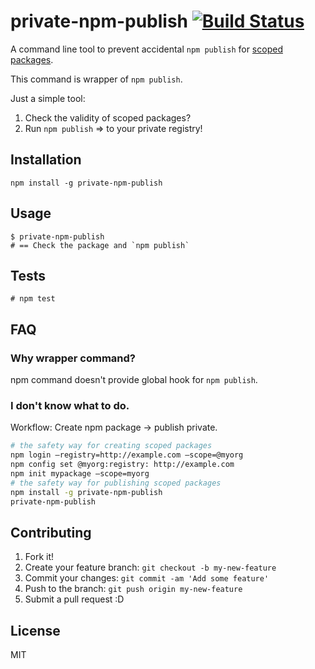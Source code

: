 # private-npm-publish [![Build Status](https://travis-ci.org/dwango-js/private-npm-publish.svg)](https://travis-ci.org/dwango-js/private-npm-publish)

A command line tool to prevent accidental `npm publish` for [scoped packages](https://docs.npmjs.com/misc/scope "Scoped packages").

This command is wrapper of `npm publish`.

Just a simple tool: 

1. Check the validity of scoped packages?
2. Run `npm publish` => to your private registry!

## Installation

    npm install -g private-npm-publish

## Usage

    $ private-npm-publish
    # == Check the package and `npm publish`

## Tests

    # npm test

## FAQ

### Why wrapper command?
   
npm command doesn't provide global hook for `npm publish`.   

### I don't know what to do.

Workflow: Create npm package -> publish private.

```sh
# the safety way for creating scoped packages
npm login —registry=http://example.com —scope=@myorg
npm config set @myorg:registry: http://example.com
npm init mypackage —scope=myorg
# the safety way for publishing scoped packages
npm install -g private-npm-publish
private-npm-publish
```

## Contributing

1. Fork it!
2. Create your feature branch: `git checkout -b my-new-feature`
3. Commit your changes: `git commit -am 'Add some feature'`
4. Push to the branch: `git push origin my-new-feature`
5. Submit a pull request :D

## License

MIT